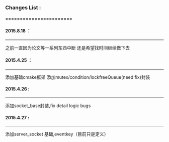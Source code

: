 ### Changes List :
=======================

####  2015.8.18 ：
----------------------
 之前一直因为论文等一系列东西中断
 还是希望找时间继续做下去

####  2015.4.25 ：
----------------------
 添加基础cmake框架
 添加mutex/condition/lockfreeQueue(need fix)封装

#### 2015.4.26 :
----------------------
 添加socket_base封装,fix detail logic bugs

#### 2015.4.27 :
----------------------
添加server_socket 基础,eventkey（目前只是定义）
              
